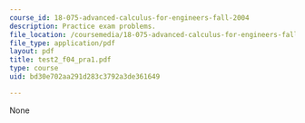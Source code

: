 ```yaml
---
course_id: 18-075-advanced-calculus-for-engineers-fall-2004
description: Practice exam problems.
file_location: /coursemedia/18-075-advanced-calculus-for-engineers-fall-2004/bd30e702aa291d283c3792a3de361649_test2_f04_pra1.pdf
file_type: application/pdf
layout: pdf
title: test2_f04_pra1.pdf
type: course
uid: bd30e702aa291d283c3792a3de361649

---
```

None
